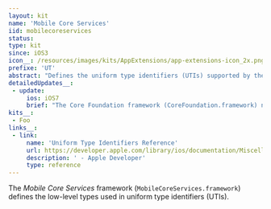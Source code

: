 ```yaml
---
layout: kit
name: 'Mobile Core Services'
iid: mobilecoreservices
status:
type: kit
since: iOS3
icon__: /resources/images/kits/AppExtensions/app-extensions-icon_2x.png
prefixe: 'UT'
abstract: "Defines the uniform type identifiers (UTIs) supported by the system."
detailedUpdates__:
 - update:
     ios: iOS7
     brief: "The Core Foundation framework (CoreFoundation.framework) now lets you schedule stream objects on dispatch queues."
kits__:
 - Foo
links__:
 - link:
     name: 'Uniform Type Identifiers Reference'
     url: https://developer.apple.com/library/ios/documentation/Miscellaneous/Reference/UTIRef/Introduction/Introduction.html
     description: ' - Apple Developer'
     type: reference
---
```


The *Mobile Core Services* framework (`MobileCoreServices.framework`) defines the low-level types used in uniform type identifiers (UTIs).
